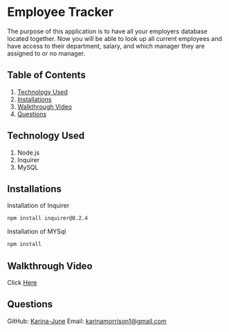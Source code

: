 # Employee Tracker

The purpose of this application is to have all your employers database located together. Now you will be able to look up all current employees and have access to their department, salary, and which manager they are assigned to or no manager.

## Table of Contents

1. [Technology Used](#technology-used)
2. [Installations](#installations)
3. [Walkthrough Video](#Walkthrough-Video)
4. [Questions](#questions)

## Technology Used
 1. Node.js
 2. Inquirer
 3. MySQL

## Installations
Installation of Inquirer
```bash
npm install inquirer@8.2.4
```

Installation of MYSql
```bash
npm install
```
## Walkthrough Video

Click [Here](https://drive.google.com/file/d/16s37y5PO9SutyLmf5GdQI14k4UoimMex/view)

## Questions 
GitHub: [Karina-June](https://github.com/Karina-June)
Email: karinamorrison1@gmail.com
